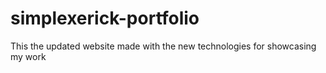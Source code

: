 # simplexerick-portfolio
This the updated website made with the new technologies for showcasing my work
